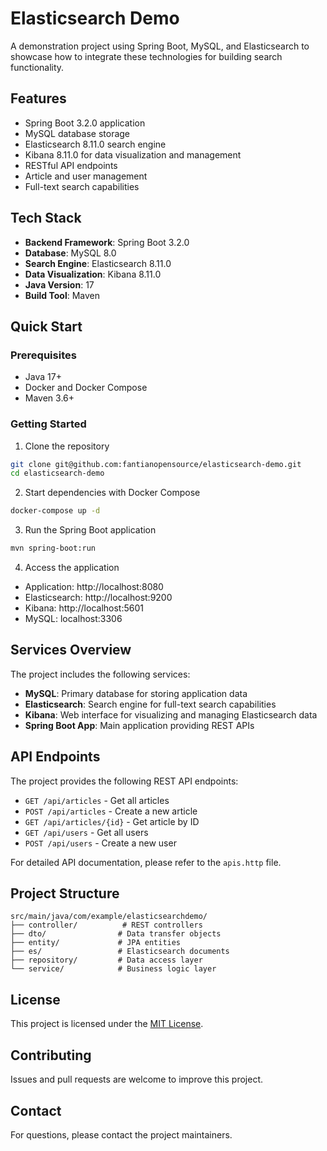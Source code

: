 # Elasticsearch Demo

A demonstration project using Spring Boot, MySQL, and Elasticsearch to showcase how to integrate these technologies for building search functionality.

## Features

- Spring Boot 3.2.0 application
- MySQL database storage
- Elasticsearch 8.11.0 search engine
- Kibana 8.11.0 for data visualization and management
- RESTful API endpoints
- Article and user management
- Full-text search capabilities

## Tech Stack

- **Backend Framework**: Spring Boot 3.2.0
- **Database**: MySQL 8.0
- **Search Engine**: Elasticsearch 8.11.0
- **Data Visualization**: Kibana 8.11.0
- **Java Version**: 17
- **Build Tool**: Maven

## Quick Start

### Prerequisites

- Java 17+
- Docker and Docker Compose
- Maven 3.6+

### Getting Started

1. Clone the repository
```bash
git clone git@github.com:fantianopensource/elasticsearch-demo.git
cd elasticsearch-demo
```

2. Start dependencies with Docker Compose
```bash
docker-compose up -d
```

3. Run the Spring Boot application
```bash
mvn spring-boot:run
```

4. Access the application
- Application: http://localhost:8080
- Elasticsearch: http://localhost:9200
- Kibana: http://localhost:5601
- MySQL: localhost:3306

## Services Overview

The project includes the following services:

- **MySQL**: Primary database for storing application data
- **Elasticsearch**: Search engine for full-text search capabilities
- **Kibana**: Web interface for visualizing and managing Elasticsearch data
- **Spring Boot App**: Main application providing REST APIs

## API Endpoints

The project provides the following REST API endpoints:

- `GET /api/articles` - Get all articles
- `POST /api/articles` - Create a new article
- `GET /api/articles/{id}` - Get article by ID
- `GET /api/users` - Get all users
- `POST /api/users` - Create a new user

For detailed API documentation, please refer to the `apis.http` file.

## Project Structure

```
src/main/java/com/example/elasticsearchdemo/
├── controller/          # REST controllers
├── dto/                # Data transfer objects
├── entity/             # JPA entities
├── es/                 # Elasticsearch documents
├── repository/         # Data access layer
└── service/            # Business logic layer
```

## License

This project is licensed under the [MIT License](LICENSE).

## Contributing

Issues and pull requests are welcome to improve this project.

## Contact

For questions, please contact the project maintainers. 